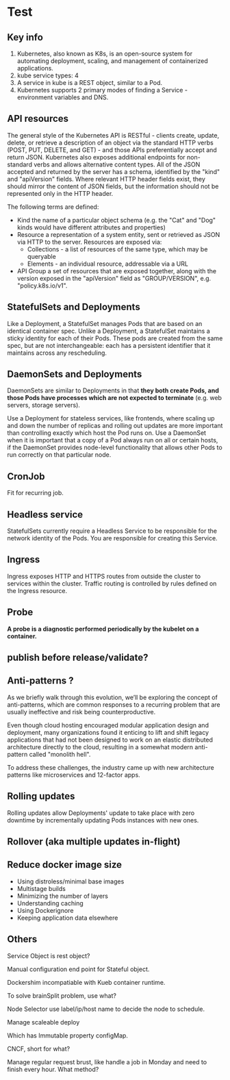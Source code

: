 # Test

## Key info

1. Kubernetes, also known as K8s, is an open-source system for automating deployment, scaling, and management of containerized applications.
2. kube service types: 4
3. A service in kube is a REST object, similar to a Pod.
4. Kubernetes supports 2 primary modes of finding a Service - environment variables and DNS.

## API resources

The general style of the Kubernetes API is RESTful - clients create, update, delete, or retrieve a description of an object via the standard HTTP verbs (POST, PUT, DELETE, and GET) - and those APIs preferentially accept and return JSON. Kubernetes also exposes additional endpoints for non-standard verbs and allows alternative content types. All of the JSON accepted and returned by the server has a schema, identified by the "kind" and "apiVersion" fields. Where relevant HTTP header fields exist, they should mirror the content of JSON fields, but the information should not be represented only in the HTTP header.

The following terms are defined:

- Kind the name of a particular object schema (e.g. the "Cat" and "Dog" kinds would have different attributes and properties)
- Resource a representation of a system entity, sent or retrieved as JSON via HTTP to the server. Resources are exposed via:
  - Collections - a list of resources of the same type, which may be queryable
  - Elements - an individual resource, addressable via a URL
- API Group a set of resources that are exposed together, along with the version exposed in the "apiVersion" field as "GROUP/VERSION", e.g. "policy.k8s.io/v1".

## StatefulSets and Deployments

Like a Deployment, a StatefulSet manages Pods that are based on an identical container spec. Unlike a Deployment, a StatefulSet maintains a sticky identity for each of their Pods. These pods are created from the same spec, but are not interchangeable: each has a persistent identifier that it maintains across any rescheduling.  

## DaemonSets and Deployments

DaemonSets are similar to Deployments in that **they both create Pods, and those Pods have processes which are not expected to terminate** (e.g. web servers, storage servers).

Use a Deployment for stateless services, like frontends, where scaling up and down the number of replicas and rolling out updates are more important than controlling exactly which host the Pod runs on. Use a DaemonSet when it is important that a copy of a Pod always run on all or certain hosts, if the DaemonSet provides node-level functionality that allows other Pods to run correctly on that particular node.

## CronJob

Fit for recurring job.

## Headless service

StatefulSets currently require a Headless Service to be responsible for the network identity of the Pods. You are responsible for creating this Service.

## Ingress

Ingress exposes HTTP and HTTPS routes from outside the cluster to services within the cluster. Traffic routing is controlled by rules defined on the Ingress resource.

## Probe

**A probe is a diagnostic performed periodically by the kubelet on a container.**

## publish before release/validate?

## Anti-patterns ?

As we briefly walk through this evolution, we’ll be exploring the concept of anti-patterns, which are common responses to a recurring problem that are usually ineffective and risk being counterproductive.

Even though cloud hosting encouraged modular application design and deployment, many organizations found it enticing to lift and shift legacy applications that had not been designed to work on an elastic distributed architecture directly to the cloud, resulting in a somewhat modern anti-pattern called "monolith hell".

To address these challenges, the industry came up with new architecture patterns like microservices and 12-factor apps.

## Rolling updates

Rolling updates allow Deployments' update to take place with zero downtime by incrementally updating Pods instances with new ones.

## Rollover (aka multiple updates in-flight)

## Reduce docker image size

- Using distroless/minimal base images
- Multistage builds
- Minimizing the number of layers
- Understanding caching
- Using Dockerignore
- Keeping application data elsewhere

## Others

Service Object is rest object?

Manual configuration end point for Stateful object.

Dockershim incompatiable with Kueb container runtime.

To solve brainSplit problem, use what?

Node Selector use label/ip/host name to decide the node to schedule.

Manage scaleable deploy

Which has Immutable property configMap.

CNCF, short for what?

Manage regular request brust, like handle a job in Monday and need to finish every hour. What method?
